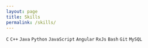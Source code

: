 ```yaml
---
layout: page
title: Skills
permalink: /skills/
---
```


`C` `C++` `Java` `Python` `JavaScript` `Angular` `RxJs` `Bash` `Git` `MySQL` 

